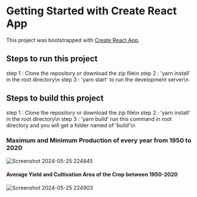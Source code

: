 # Getting Started with Create React App

This project was bootstrapped with [Create React App](https://github.com/facebook/create-react-app).

## Steps to run this project
step 1 : Clone the repository or download the zip file\n
step 2 : 'yarn install' in the root directory\n
step 3 : 'yarn start' to run the development server\n

## Steps to build this project
step 1 : Clone the repository or download the zip file\n
step 2 : 'yarn install' in the root directory\n
step 3 : 'yarn build' run this command in root directory and you will get a folder named of 'build'\n

### Maximum and Minimum Production of every year from 1950 to 2020
![Screenshot 2024-05-25 224845](https://github.com/Kalim22/aggriculture-data/assets/80146968/0537af1a-8c2e-4de1-9ae1-fb7abba4b1ad)

#### Average Yield and Cultivation Area of the Crop between 1950-2020
![Screenshot 2024-05-25 224903](https://github.com/Kalim22/aggriculture-data/assets/80146968/29062221-edd2-48fc-b714-b98ae4c533c8)
